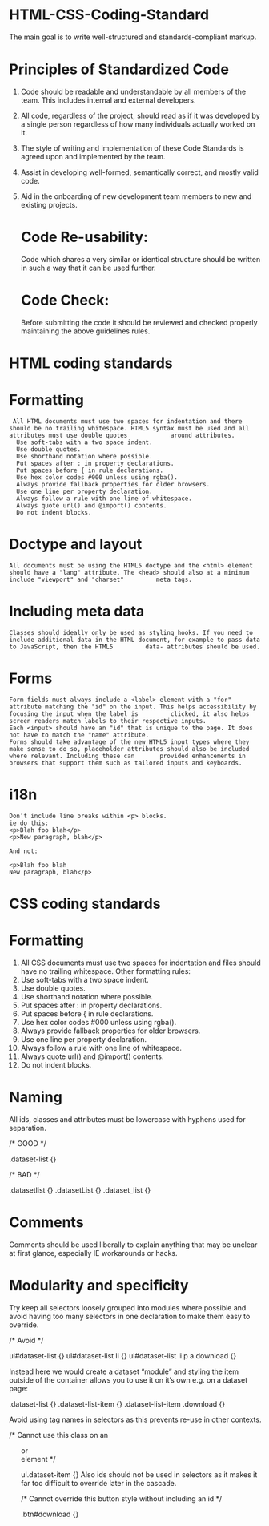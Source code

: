 # HTML-CSS-Coding-Standard
The main goal is to write well-structured and standards-compliant markup.

# Principles of Standardized Code

   1. Code should be readable and understandable by all members of the team. This includes internal and external developers.
   
   2. All code, regardless of the project, should read as if it was developed by a  single person regardless of how many individuals actually worked on it.
   
   3. The style of writing and implementation of these Code Standards is agreed upon and implemented by the team.
   
   4. Assist in developing well-formed, semantically correct, and mostly valid code.
   
   5. Aid in the onboarding of new development team members to new and existing projects.

      # Code Re-usability:

      Code which shares a very similar or identical structure should be written in such a way that it can be used further.
      
      # Code Check:
      
      Before submitting the code it should be reviewed and checked properly maintaining the above guidelines rules.

# HTML coding standards
  
  # Formatting
     
     All HTML documents must use two spaces for indentation and there should be no trailing whitespace. HTML5 syntax must be used and all attributes must use double quotes            around attributes.
      Use soft-tabs with a two space indent.
      Use double quotes.
      Use shorthand notation where possible.
      Put spaces after : in property declarations.
      Put spaces before { in rule declarations.
      Use hex color codes #000 unless using rgba().
      Always provide fallback properties for older browsers.
      Use one line per property declaration.
      Always follow a rule with one line of whitespace.
      Always quote url() and @import() contents.
      Do not indent blocks.
      
  # Doctype and layout
  
    All documents must be using the HTML5 doctype and the <html> element should have a "lang" attribute. The <head> should also at a minimum include "viewport" and "charset"         meta tags.
    
  # Including meta data
  
    Classes should ideally only be used as styling hooks. If you need to include additional data in the HTML document, for example to pass data to JavaScript, then the HTML5         data- attributes should be used.
    
  # Forms
  
    Form fields must always include a <label> element with a "for" attribute matching the "id" on the input. This helps accessibility by focusing the input when the label is         clicked, it also helps screen readers match labels to their respective inputs.
    Each <input> should have an "id" that is unique to the page. It does not have to match the "name" attribute.
    Forms should take advantage of the new HTML5 input types where they make sense to do so, placeholder attributes should also be included where relevant. Including these can       provided enhancements in browsers that support them such as tailored inputs and keyboards.
    
  # i18n
  
    Don’t include line breaks within <p> blocks. 
    ie do this:
    <p>Blah foo blah</p>
    <p>New paragraph, blah</p>
    
    And not:
    
    <p>Blah foo blah
    New paragraph, blah</p>
  
# CSS coding standards
 
  # Formatting
  
   1. All CSS documents must use two spaces for indentation and files should have no trailing whitespace. Other formatting rules:
   2. Use soft-tabs with a two space indent.
   3. Use double quotes.
   4. Use shorthand notation where possible.
   5. Put spaces after : in property declarations.
   6. Put spaces before { in rule declarations.
   7. Use hex color codes #000 unless using rgba().
   8. Always provide fallback properties for older browsers.
   9. Use one line per property declaration.
   10. Always follow a rule with one line of whitespace.
   11. Always quote url() and @import() contents.
   12. Do not indent blocks.
 
 # Naming
 
   All ids, classes and attributes must be lowercase with hyphens used for separation.
   
   /* GOOD */
   
   .dataset-list {}

   /* BAD */
   
   .datasetlist {}
   .datasetList {}
   .dataset_list {}
   
 # Comments
 
   Comments should be used liberally to explain anything that may be unclear at first glance, especially IE workarounds or hacks.
   
 # Modularity and specificity
 
  Try keep all selectors loosely grouped into modules where possible and avoid having too many selectors in one declaration to make them easy to override.

   /* Avoid */
   
   ul#dataset-list {}
   ul#dataset-list li {}
   ul#dataset-list li p a.download {}
   
   Instead here we would create a dataset “module” and styling the item outside of the container allows you to use it on it’s own e.g. on a dataset page:

   .dataset-list {}
   .dataset-list-item {}
   .dataset-list-item .download {}
  
   Avoid using tag names in selectors as this prevents re-use in other contexts.

   /* Cannot use this class on an <ol> or <div> element */
   
   ul.dataset-item {}
   Also ids should not be used in selectors as it makes it far too difficult to override later in the cascade.

   /* Cannot override this button style without including an id */
   
   .btn#download {}
    
  
  
